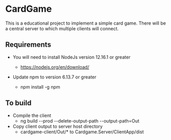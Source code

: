 # CardGame
This is a educational project to implement a simple card game. There will be a central server to which multiple clients will connect.

## Requirements
- You will need to install NodeJs version 12.16.1 or greater
  - https://nodejs.org/en/download/

- Update npm to version 6.13.7 or greater
  - npm install -g npm

## To build
- Compile the client
  - ng build --prod --delete-output-path --output-path=Out
- Copy client output to server host directory
  - cardgame-client/Out/* to Cardgame.Server/ClientApp/dist

